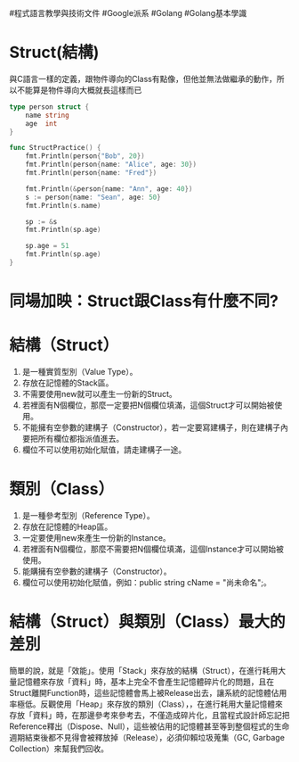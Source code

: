 #程式語言教學與技術文件 #Google派系 #Golang #Golang基本學識
# Struct(結構)

與C語言一樣的定義，跟物件導向的Class有點像，但他並無法做繼承的動作，所以不能算是物件導向大概就長這樣而已

```go
type person struct {
	name string
	age  int
}

func StructPractice() {
	fmt.Println(person{"Bob", 20})
	fmt.Println(person{name: "Alice", age: 30})
	fmt.Println(person{name: "Fred"})

	fmt.Println(&person{name: "Ann", age: 40})
	s := person{name: "Sean", age: 50}
	fmt.Println(s.name)

	sp := &s
	fmt.Println(sp.age)

	sp.age = 51
	fmt.Println(sp.age)
}
```

# 同場加映：Struct跟Class有什麼不同?

# **結構（Struct）**

1. 是一種實質型別（Value Type）。
2. 存放在記憶體的Stack區。
3. 不需要使用new就可以產生一份新的Struct。
4. 若裡面有N個欄位，那麼一定要把N個欄位填滿，這個Struct才可以開始被使用。
5. 不能擁有空參數的建構子（Constructor），若一定要寫建構子，則在建構子內要把所有欄位都指派值進去。
6. 欄位不可以使用初始化賦值，請走建構子一途。

# **類別（Class）**

1. 是一種參考型別（Reference Type）。
2. 存放在記憶體的Heap區。
3. 一定要使用new來產生一份新的Instance。
4. 若裡面有N個欄位，那麼不需要把N個欄位填滿，這個Instance才可以開始被使用。
5. 能購擁有空參數的建構子（Constructor）。
6. 欄位可以使用初始化賦值，例如：public string cName = "尚未命名";。

# **結構（Struct）與類別（Class）最大的差別**

簡單的說，就是「效能」。使用「Stack」來存放的結構（Struct），在進行耗用大量記憶體來存放「資料」時，基本上完全不會產生記憶體碎片化的問題，且在Struct離開Function時，這些記憶體會馬上被Release出去，讓系統的記憶體佔用率極低。反觀使用「Heap」來存放的類別（Class），，在進行耗用大量記憶體來存放「資料」時，在那邊參考來參考去，不僅造成碎片化，且當程式設計師忘記把Reference釋出（Dispose、Null），這些被佔用的記憶體甚至等到整個程式的生命週期結束後都不見得會被釋放掉（Release），必須仰賴垃圾蒐集（GC, Garbage Collection）來幫我們回收。